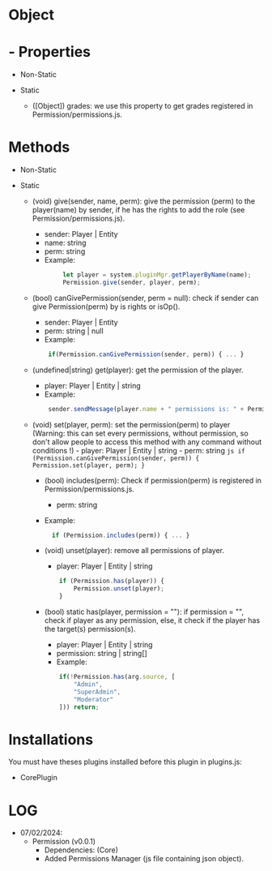 # Object

# - Properties
- Non-Static

- Static
    - ([Object]) grades: we use this property to get grades registered in Permission/permissions.js.

# Methods
  
- Non-Static

  
- Static
    - (void) give(sender, name, perm): give the permission (perm) to the player(name) by sender, if he has the rights to add the role (see Permission/permissions.js).
        - sender: Player | Entity
        - name: string
        - perm: string
        - Example:
           ```js
                let player = system.pluginMgr.getPlayerByName(name);
                Permission.give(sender, player, perm);
           ```
          
    - (bool) canGivePermission(sender, perm = null): check if sender can give Permission(perm) by is rights or isOp().
        - sender: Player | Entity
        - perm: string | null
        - Example:
           ```js
            if(Permission.canGivePermission(sender, perm)) { ... }
           ```
           
    - (undefined|string) get(player): get the permission of the player.
        - player: Player | Entity | string
        - Example:
           ```js
            sender.sendMessage(player.name + " permissions is: " + Permission.get(name));
           ```
           
    - <Warning>(void) set(player, perm): set the permission(perm) to player (Warning: this can set every permissions, without permission, so don't allow people to access this method with any command without conditions !)
          - player: Player | Entity | string
          - perm: string
            ```js
                if (Permission.canGivePermission(sender, perm)) {
                    Permission.set(player, perm);
                }
            ```
      
        - (bool) includes(perm): Check if permission(perm) is registered in Permission/permissions.js.
          - perm: string
        - Example:
           ```js
             if (Permission.includes(perm)) { ... }
           ```
           
        - (void) unset(player): remove all permissions of player.
            - player: Player | Entity | string
            ```js
                if (Permission.has(player)) {
                    Permission.unset(player);
                }
            ```         
              
        - (bool) static has(player, permission = ""): if permission = "", check if player as any permission, else, it check if the player has the target(s) permission(s).
            - player: Player | Entity | string
            - permission: string | string[]
            - Example:
            ```js
                if(!Permission.has(arg.source, [
                    "Admin", 
                    "SuperAdmin", 
                    "Moderator"
                ])) return;
            ```
        

# Installations
You must have theses plugins installed before this plugin in plugins.js:
- CorePlugin

# LOG

- 07/02/2024:
    -  Permission (v0.0.1)
        -    Dependencies: (Core)
        -    Added Permissions Manager (js file containing json object).
